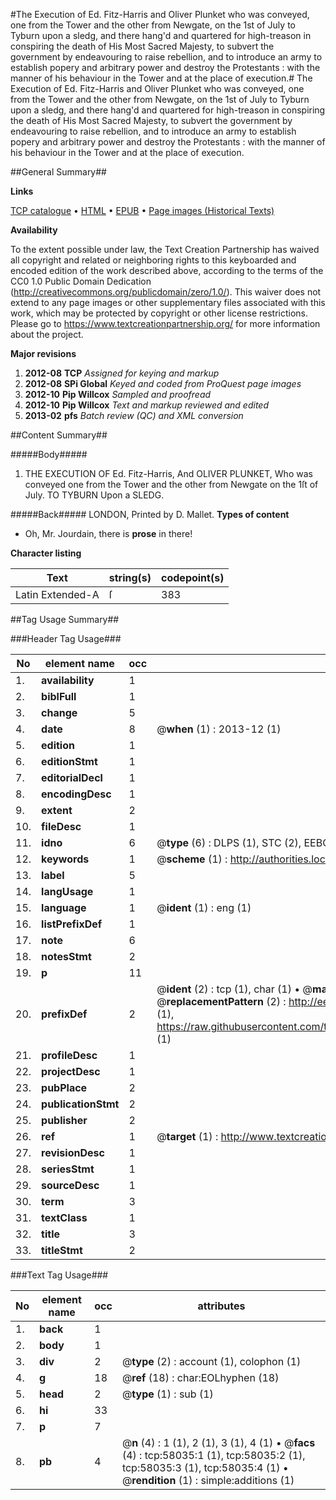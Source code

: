 #The Execution of Ed. Fitz-Harris and Oliver Plunket who was conveyed, one from the Tower and the other from Newgate, on the 1st of July to Tyburn upon a sledg, and there hang'd and quartered for high-treason in conspiring the death of His Most Sacred Majesty, to subvert the government by endeavouring to raise rebellion, and to introduce an army to establish popery and arbitrary power and destroy the Protestants : with the manner of his behaviour in the Tower and at the place of execution.#
The Execution of Ed. Fitz-Harris and Oliver Plunket who was conveyed, one from the Tower and the other from Newgate, on the 1st of July to Tyburn upon a sledg, and there hang'd and quartered for high-treason in conspiring the death of His Most Sacred Majesty, to subvert the government by endeavouring to raise rebellion, and to introduce an army to establish popery and arbitrary power and destroy the Protestants : with the manner of his behaviour in the Tower and at the place of execution.

##General Summary##

**Links**

[TCP catalogue](http://www.ota.ox.ac.uk/tcp/)  • 
[HTML](http://tei.it.ox.ac.uk/tcp/Texts-HTML/free/A39/A39041.html)  • 
[EPUB](http://tei.it.ox.ac.uk/tcp/Texts-EPUB/free/A39/A39041.epub) • 
[Page images (Historical Texts)](https://historicaltexts.jisc.ac.uk/eebo-12265327e)

**Availability**

To the extent possible under law, the Text Creation Partnership has waived all copyright and related or neighboring rights to this keyboarded and encoded edition of the work described above, according to the terms of the CC0 1.0 Public Domain Dedication (http://creativecommons.org/publicdomain/zero/1.0/). This waiver does not extend to any page images or other supplementary files associated with this work, which may be protected by copyright or other license restrictions. Please go to https://www.textcreationpartnership.org/ for more information about the project.

**Major revisions**

1. __2012-08__ __TCP__ *Assigned for keying and markup*
1. __2012-08__ __SPi Global__ *Keyed and coded from ProQuest page images*
1. __2012-10__ __Pip Willcox__ *Sampled and proofread*
1. __2012-10__ __Pip Willcox__ *Text and markup reviewed and edited*
1. __2013-02__ __pfs__ *Batch review (QC) and XML conversion*

##Content Summary##

#####Body#####

1. THE EXECUTION OF Ed. Fitz-Harris, And OLIVER PLUNKET, Who was conveyed one from the Tower and the other from Newgate on the 1ſt of July. TO TYBURN Upon a SLEDG.

#####Back#####
LONDON, Printed by D. Mallet.
**Types of content**

  * Oh, Mr. Jourdain, there is **prose** in there!

**Character listing**


|Text|string(s)|codepoint(s)|
|---|---|---|
|Latin Extended-A|ſ|383|

##Tag Usage Summary##

###Header Tag Usage###

|No|element name|occ|attributes|
|---|---|---|---|
|1.|__availability__|1||
|2.|__biblFull__|1||
|3.|__change__|5||
|4.|__date__|8| @__when__ (1) : 2013-12 (1)|
|5.|__edition__|1||
|6.|__editionStmt__|1||
|7.|__editorialDecl__|1||
|8.|__encodingDesc__|1||
|9.|__extent__|2||
|10.|__fileDesc__|1||
|11.|__idno__|6| @__type__ (6) : DLPS (1), STC (2), EEBO-CITATION (1), OCLC (1), VID (1)|
|12.|__keywords__|1| @__scheme__ (1) : http://authorities.loc.gov/ (1)|
|13.|__label__|5||
|14.|__langUsage__|1||
|15.|__language__|1| @__ident__ (1) : eng (1)|
|16.|__listPrefixDef__|1||
|17.|__note__|6||
|18.|__notesStmt__|2||
|19.|__p__|11||
|20.|__prefixDef__|2| @__ident__ (2) : tcp (1), char (1)  •  @__matchPattern__ (2) : ([0-9\-]+):([0-9IVX]+) (1), (.+) (1)  •  @__replacementPattern__ (2) : http://eebo.chadwyck.com/downloadtiff?vid=$1&page=$2 (1), https://raw.githubusercontent.com/textcreationpartnership/Texts/master/tcpchars.xml#$1 (1)|
|21.|__profileDesc__|1||
|22.|__projectDesc__|1||
|23.|__pubPlace__|2||
|24.|__publicationStmt__|2||
|25.|__publisher__|2||
|26.|__ref__|1| @__target__ (1) : http://www.textcreationpartnership.org/docs/. (1)|
|27.|__revisionDesc__|1||
|28.|__seriesStmt__|1||
|29.|__sourceDesc__|1||
|30.|__term__|3||
|31.|__textClass__|1||
|32.|__title__|3||
|33.|__titleStmt__|2||


###Text Tag Usage###

|No|element name|occ|attributes|
|---|---|---|---|
|1.|__back__|1||
|2.|__body__|1||
|3.|__div__|2| @__type__ (2) : account (1), colophon (1)|
|4.|__g__|18| @__ref__ (18) : char:EOLhyphen (18)|
|5.|__head__|2| @__type__ (1) : sub (1)|
|6.|__hi__|33||
|7.|__p__|7||
|8.|__pb__|4| @__n__ (4) : 1 (1), 2 (1), 3 (1), 4 (1)  •  @__facs__ (4) : tcp:58035:1 (1), tcp:58035:2 (1), tcp:58035:3 (1), tcp:58035:4 (1)  •  @__rendition__ (1) : simple:additions (1)|
